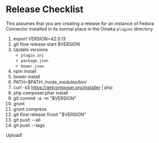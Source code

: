 
# Release Checklist

This assumes that you are creating a release for an instance of Fedora
Connector installed in its normal place in the Omeka `plugins` directory.

1. export VERSION=42.0.13
1. git flow release start $VERSION
1. Update versions
   * `plugin.ini`
   * `package.json`
   * `bower.json`
1. npm install
1. bower install
1. PATH=$PATH:./node_modules/bin/
1. curl -sS https://getcomposer.org/installer | php
1. php composer.phar install
1. git commit -a -m "$VERSION"
1. grunt
1. grunt compress
1. git flow release finish "$VERSION"
1. git push --all
1. git push --tags

Upload!

